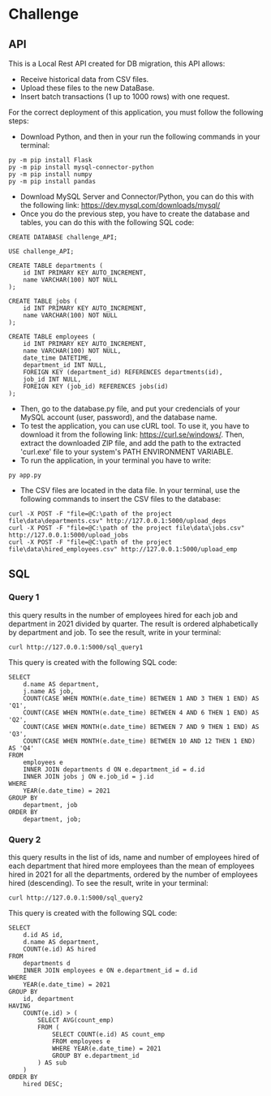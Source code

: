 # Challenge

## API

This is a Local Rest API created for DB migration, this API allows:

- Receive historical data from CSV files.
- Upload these files to the new DataBase.
- Insert batch transactions (1 up to 1000 rows) with one request.

For the correct deployment of this application, you must follow the following steps:

- Download Python, and then in your run the following commands in your terminal:
```
py -m pip install Flask
py -m pip install mysql-connector-python
py -m pip install numpy
py -m pip install pandas 
```
- Download MySQL Server and Connector/Python, you can do this with the following link: https://dev.mysql.com/downloads/mysql/
- Once you do the previous step, you have to create the database and tables, you can do this with the following SQL code:
```
CREATE DATABASE challenge_API;

USE challenge_API;

CREATE TABLE departments (
    id INT PRIMARY KEY AUTO_INCREMENT,
    name VARCHAR(100) NOT NULL
);

CREATE TABLE jobs (
    id INT PRIMARY KEY AUTO_INCREMENT,
    name VARCHAR(100) NOT NULL
);

CREATE TABLE employees (
    id INT PRIMARY KEY AUTO_INCREMENT,
    name VARCHAR(100) NOT NULL,
    date_time DATETIME,
	department_id INT NULL,
    FOREIGN KEY (department_id) REFERENCES departments(id),
    job_id INT NULL,
    FOREIGN KEY (job_id) REFERENCES jobs(id)
);
``` 
- Then, go to the database.py file, and put your credencials of your MySQL account (user, password), and the database name.
- To test the application, you can use cURL tool. To use it, you have to download it from the following link: https://curl.se/windows/. Then, extract the downloaded ZIP file, and add the path to the extracted 'curl.exe' file to your system's PATH ENVIRONMENT VARIABLE.
- To run the application, in your terminal you have to write:
```
py app.py
```
- The CSV files are located in the data file. In your terminal, use the following commands to insert the CSV files to the database:
```
curl -X POST -F "file=@C:\path of the project file\data\departments.csv" http://127.0.0.1:5000/upload_deps
curl -X POST -F "file=@C:\path of the project file\data\jobs.csv" http://127.0.0.1:5000/upload_jobs
curl -X POST -F "file=@C:\path of the project file\data\hired_employees.csv" http://127.0.0.1:5000/upload_emp
```

## SQL

### Query 1
this query results in the number of employees hired for each job and department in 2021 divided by quarter. The result is ordered alphabetically by department and job. To see the result, write in your terminal:
```
curl http://127.0.0.1:5000/sql_query1
```
This query is created with the following SQL code:
```
SELECT 
    d.name AS department,
    j.name AS job,
    COUNT(CASE WHEN MONTH(e.date_time) BETWEEN 1 AND 3 THEN 1 END) AS 'Q1',
    COUNT(CASE WHEN MONTH(e.date_time) BETWEEN 4 AND 6 THEN 1 END) AS 'Q2',
    COUNT(CASE WHEN MONTH(e.date_time) BETWEEN 7 AND 9 THEN 1 END) AS 'Q3',
    COUNT(CASE WHEN MONTH(e.date_time) BETWEEN 10 AND 12 THEN 1 END) AS 'Q4'
FROM
    employees e
    INNER JOIN departments d ON e.department_id = d.id
    INNER JOIN jobs j ON e.job_id = j.id
WHERE
    YEAR(e.date_time) = 2021
GROUP BY
    department, job
ORDER BY
    department, job;
```

### Query 2
this query results in the list of ids, name and number of employees hired of each department that hired more
employees than the mean of employees hired in 2021 for all the departments, ordered
by the number of employees hired (descending). To see the result, write in your terminal:
```
curl http://127.0.0.1:5000/sql_query2
```
This query is created with the following SQL code:
```
SELECT
    d.id AS id,
    d.name AS department,
    COUNT(e.id) AS hired
FROM
    departments d
    INNER JOIN employees e ON e.department_id = d.id
WHERE
    YEAR(e.date_time) = 2021
GROUP BY
    id, department
HAVING
    COUNT(e.id) > (
        SELECT AVG(count_emp)
        FROM (
            SELECT COUNT(e.id) AS count_emp
            FROM employees e
            WHERE YEAR(e.date_time) = 2021
            GROUP BY e.department_id
        ) AS sub
    )
ORDER BY
	hired DESC;
```
